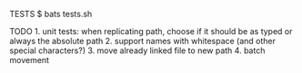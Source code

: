 TESTS
$ bats tests.sh

TODO
	1. unit tests: when replicating path, choose if it should be as typed or always the absolute path
	2. support names with whitespace (and other special characters?)
	3. move already linked file to new path
	4. batch movement
